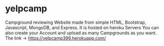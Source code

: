 # yelpcamp
Campground reviewing Website made from simple HTML, Bootstrap, Javascript, MongoDB, and Express.
It is hosted on heroku Servers
You can also create your Account and upload as many Campgrounds as you want.
The link -> https://yelpcamp399.herokuapp.com/
